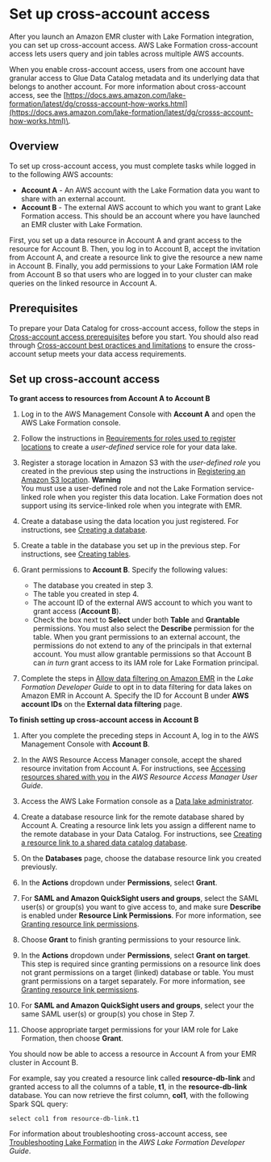 # Set up cross\-account access<a name="emr-lf-cross-account-access"></a>

After you launch an Amazon EMR cluster with Lake Formation integration, you can set up cross\-account access\. AWS Lake Formation cross\-account access lets users query and join tables across multiple AWS accounts\. 

When you enable cross\-account access, users from one account have granular access to Glue Data Catalog metadata and its underlying data that belongs to another account\. For more information about cross\-account access, see the [https://docs.aws.amazon.com/lake-formation/latest/dg/crosss-account-how-works.html](https://docs.aws.amazon.com/lake-formation/latest/dg/crosss-account-how-works.html)\. 

## Overview<a name="emr-lf-cross-account-access-overview"></a>

To set up cross\-account access, you must complete tasks while logged in to the following AWS accounts:
+ **Account A** \- An AWS account with the Lake Formation data you want to share with an external account\.
+ **Account B** \- The external AWS account to which you want to grant Lake Formation access\. This should be an account where you have launched an EMR cluster with Lake Formation\.

First, you set up a data resource in Account A and grant access to the resource for Account B\. Then, you log in to Account B, accept the invitation from Account A, and create a resource link to give the resource a new name in Account B\. Finally, you add permissions to your Lake Formation IAM role from Account B so that users who are logged in to your cluster can make queries on the linked resource in Account A\.

## Prerequisites<a name="emr-lf-cross-account-access-prereqs"></a>

To prepare your Data Catalog for cross\-account access, follow the steps in [Cross\-account access prerequisites](https://docs.aws.amazon.com/lake-formation/latest/dg/cross-account-prereqs.html) before you start\. You should also read through [Cross\-account best practices and limitations](https://docs.aws.amazon.com/lake-formation/latest/dg/cross-account-notes.html) to ensure the cross\-account setup meets your data access requirements\.

## Set up cross\-account access<a name="emr-lf-cross-account-access-steps"></a>

**To grant access to resources from Account A to Account B**

1. Log in to the AWS Management Console with **Account A** and open the AWS Lake Formation console\.

1. Follow the instructions in [Requirements for roles used to register locations](https://docs.aws.amazon.com/lake-formation/latest/dg/registration-role.html) to create a *user\-defined* service role for your data lake\. 

1. Register a storage location in Amazon S3 with the *user\-defined role* you created in the previous step using the instructions in [Registering an Amazon S3 location](https://docs.aws.amazon.com/lake-formation/latest/dg/register-location.html)\.
**Warning**  
You must use a user\-defined role and not the Lake Formation service\-linked role when you register this data location\. Lake Formation does not support using its service\-linked role when you integrate with EMR\.

1. Create a database using the data location you just registered\. For instructions, see [Creating a database](https://docs.aws.amazon.com/lake-formation/latest/dg/creating-database.html)\.

1. Create a table in the database you set up in the previous step\. For instructions, see [Creating tables](https://docs.aws.amazon.com/lake-formation/latest/dg/creating-tables.html)\.

1. Grant permissions to **Account B**\. Specify the following values:
   + The database you created in step 3\.
   + The table you created in step 4\.
   + The account ID of the external AWS account to which you want to grant access \(**Account B**\)\.
   + Check the box next to **Select** under both **Table** and **Grantable** permissions\. You must also select the **Describe** permission for the table\. When you grant permissions to an external account, the permissions do not extend to any of the principals in that external account\. You must allow grantable permissions so that Account B can *in turn* grant access to its IAM role for Lake Formation principal\. 

1. Complete the steps in [Allow data filtering on Amazon EMR](https://docs.aws.amazon.com/lake-formation/latest/dg/getting-started-setup.html#emr-switch) in the *Lake Formation Developer Guide* to opt in to data filtering for data lakes on Amazon EMR in Account A\. Specify the ID for Account B under **AWS account IDs** on the **External data filtering** page\.

**To finish setting up cross\-account access in Account B**

1. After you complete the preceding steps in Account A, log in to the AWS Management Console with **Account B**\.

1. In the AWS Resource Access Manager console, accept the shared resource invitation from Account A\. For instructions, see [Accessing resources shared with you](https://docs.aws.amazon.com/ram/latest/userguide/working-with-shared.html#working-with-shared-invitation) in the *AWS Resource Access Manager User Guide*\.

1. Access the AWS Lake Formation console as a [Data lake administrator](https://docs.aws.amazon.com/lake-formation/latest/dg/getting-started-setup.html#create-data-lake-admin)\.

1. Create a database resource link for the remote database shared by Account A\. Creating a resource link lets you assign a different name to the remote database in your Data Catalog\. For instructions, see [Creating a resource link to a shared data catalog database](https://docs.aws.amazon.com/lake-formation/latest/dg/create-resource-link-database.html)\.

1. On the **Databases** page, choose the database resource link you created previously\. 

1. In the **Actions** dropdown under **Permissions**, select **Grant**\. 

1. For **SAML and Amazon QuickSight users and groups**, select the SAML user\(s\) or group\(s\) you want to give access to, and make sure **Describe** is enabled under **Resource Link Permissions**\. For more information, see [Granting resource link permissions](https://docs.aws.amazon.com/lake-formation/latest/dg/granting-link-permissions.html)\.

1. Choose **Grant** to finish granting permissions to your resource link\. 

1. In the **Actions** dropdown under **Permissions**, select **Grant on target**\. This step is required since granting permissions on a resource link does not grant permissions on a target \(linked\) database or table\. You must grant permissions on a target separately\. For more information, see [Granting resource link permissions](https://docs.aws.amazon.com/lake-formation/latest/dg/granting-link-permissions.html)\.

1. For **SAML and Amazon QuickSight users and groups**, select your the same SAML user\(s\) or group\(s\) you chose in Step 7\.

1. Choose appropriate target permissions for your IAM role for Lake Formation, then choose **Grant**\.

You should now be able to access a resource in Account A from your EMR cluster in Account B\.

For example, say you created a resource link called **resource\-db\-link** and granted access to all the columns of a table, **t1**, in the **resource\-db\-link** database\. You can now retrieve the first column, **col1**, with the following Spark SQL query:

```
select col1 from resource-db-link.t1
```

For information about troubleshooting cross\-account access, see [Troubleshooting Lake Formation](https://docs.aws.amazon.com/lake-formation/latest/dg/troubleshooting.html#trouble-cross-account) in the *AWS Lake Formation Developer Guide*\. 